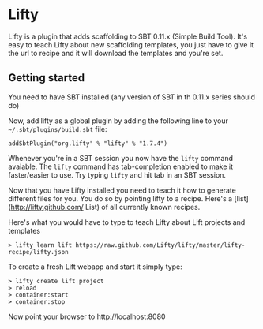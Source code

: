 Lifty
=====

Lifty is a plugin that adds scaffolding to SBT 0.11.x (Simple Build Tool). It's easy to teach Lifty about new scaffolding templates, you just have to give it the url to recipe and it will download the templates and you're set. 

Getting started
---------------

You need to have SBT installed (any version of SBT in th 0.11.x series should do)

Now, add lifty as a global plugin by adding the following line to your `~/.sbt/plugins/build.sbt` file: 

    addSbtPlugin("org.lifty" % "lifty" % "1.7.4")

Whenever you're in a SBT session you now have the `lifty` command avaiable. The `lifty` command has tab-completion
enabled to make it faster/easier to use. Try typing `lifty` and hit tab in an SBT session.

Now that you have Lifty installed you need to teach it how to generate different files for you. You
do so by pointing lifty to a recipe. Here's a [list](http://lifty.github.com/ List) of all currently known recipes.

Here's what you would have to type to teach Lifty about Lift projects and templates 

    > lifty learn lift https://raw.github.com/Lifty/lifty/master/lifty-recipe/lifty.json

To create a fresh Lift webapp and start it simply type:

    > lifty create lift project
    > reload          
    > container:start
    > container:stop
    
Now point your browser to http://localhost:8080